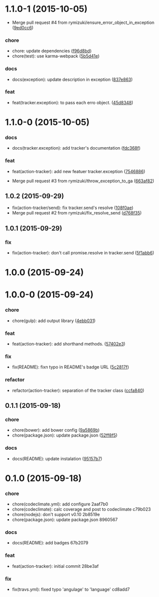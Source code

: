 <a name="1.1.0-1"></a>
# 1.1.0-1 (2015-10-05)


* Merge pull request #4 from rymizuki/ensure_error_object_in_exception ([9ed0cc6](https://github.com/rymizuki/action-tracker.js/commit/9ed0cc6))

### chore

* chore: update dependencies ([f96d8bd](https://github.com/rymizuki/action-tracker.js/commit/f96d8bd))
* chore(test): use karma-webpack ([5b5d41e](https://github.com/rymizuki/action-tracker.js/commit/5b5d41e))

### docs

* docs(exception): update description in exception ([837e863](https://github.com/rymizuki/action-tracker.js/commit/837e863))

### feat

* feat(tracker.exception): to pass each erro object. ([45d8348](https://github.com/rymizuki/action-tracker.js/commit/45d8348))



<a name="1.1.0-0"></a>
# 1.1.0-0 (2015-10-05)


### docs

* docs(tracker.exception): add tracker's documentation ([fdc368f](https://github.com/rymizuki/action-tracker.js/commit/fdc368f))

### feat

* feat(action-tracker): add new featuer tracker.exception ([7546886](https://github.com/rymizuki/action-tracker.js/commit/7546886))

* Merge pull request #3 from rymizuki/throw_exception_to_ga ([663af82](https://github.com/rymizuki/action-tracker.js/commit/663af82))



<a name="1.0.2"></a>
## 1.0.2 (2015-09-29)


* fix(action-tracker/send): fix tracker.send's resolve ([108f0ae](https://github.com/rymizuki/action-tracker.js/commit/108f0ae))
* Merge pull request #2 from rymizuki/fix_resolve_send ([d768f35](https://github.com/rymizuki/action-tracker.js/commit/d768f35))



<a name="1.0.1"></a>
## 1.0.1 (2015-09-29)


### fix

* fix(action-tracker): don't call promise.resolve in tracker.send ([5f1abb6](https://github.com/rymizuki/action-tracker.js/commit/5f1abb6))



<a name="1.0.0"></a>
# 1.0.0 (2015-09-24)




<a name="1.0.0-0"></a>
# 1.0.0-0 (2015-09-24)


### chore

* chore(gulp): add output library ([4ebb031](https://github.com/rymizuki/action-tracker.js/commit/4ebb031))

### feat

* feat(action-tracker): add shorthand methods. ([57402e3](https://github.com/rymizuki/action-tracker.js/commit/57402e3))

### fix

* fix(README): fixn typo in README's badge URL ([5c2817f](https://github.com/rymizuki/action-tracker.js/commit/5c2817f))

### refactor

* refactor(action-tracker): separation of the tracker class ([ccfa840](https://github.com/rymizuki/action-tracker.js/commit/ccfa840))



<a name="0.1.1"></a>
## 0.1.1 (2015-09-18)


### chore

* chore(bower): add bower config ([9a5869b](https://github.com/rymizuki/action-tracker.js/commit/9a5869b))
* chore(package.json): update package.json ([52ff8f5](https://github.com/rymizuki/action-tracker.js/commit/52ff8f5))

### docs

* docs(README): update instalation ([95157b7](https://github.com/rymizuki/action-tracker.js/commit/95157b7))



<a name="0.1.0"></a>
# 0.1.0 (2015-09-18)


### chore

* chore(codeclimate.yml): add configure 2aaf7b0
* chore(codeclimate): calc coverage and post to codeclimate c79b023
* chore(nodejs): don't support v0.10 2b8519e
* chore(package.json): update package.json 8960567

### docs

* docs(README): add badges 67b2079

### feat

* feat(action-tracker): initial commit 28be3af

### fix

* fix(travs.yml): fixed typo 'angulage' to 'language' cd8add7



